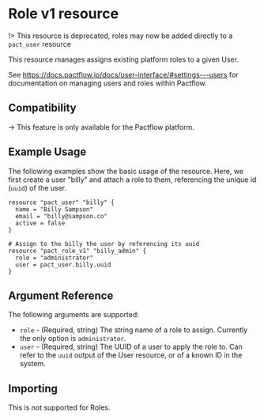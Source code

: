 # Role v1 resource

!> This resource is deprecated, roles may now be added directly to a `pact_user` resource

This resource manages assigns existing platform roles to a given User.

See https://docs.pactflow.io/docs/user-interface/#settings---users for documentation on managing users and roles within Pactflow.

## Compatibility

-> This feature is only available for the Pactflow platform.

## Example Usage
The following examples show the basic usage of the resource. Here, we first create a user "billy" and attach a role to them, referencing the unique id (`uuid`) of the user.

```hcl
resource "pact_user" "billy" {
  name = "Billy Sampson"
  email = "billy@sampson.co"
  active = false
}

# Assign to the billy the user by referencing its uuid
resource "pact_role_v1" "billy_admin" {
  role = "administrator"
  user = pact_user.billy.uuid
}
```

## Argument Reference

The following arguments are supported:

* `role` - (Required, string) The string name of a role to assign. Currently the only option is `administrator`.
* `user` - (Required, string) The UUID of a user to apply the role to. Can refer to the `uuid` output of the User resource, or of a known ID in the system.

## Importing

This is not supported for Roles.